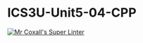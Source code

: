 # ICS3U-Unit5-04-CPP
[![Mr Coxall's Super Linter](https://github.com/zaida-hammmel2108/ICS3U-Unit5-04-Python/workflows/Mr%20Coxall's%20Super%20Linter/badge.svg)](https://github.com/zaida-hammmel2108/ICS3U-Unit5-04-Python/actions/)
